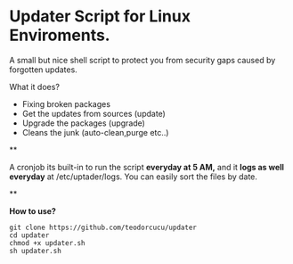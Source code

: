 
# Updater Script for Linux Enviroments.

A small but nice shell script to protect you from security gaps caused by forgotten updates.

What it does?

- Fixing broken  packages
- Get the updates from sources (update)
- Upgrade the packages (upgrade)
- Cleans the junk (auto-clean,purge etc..)

**

A cronjob its built-in to run the script **everyday at 5 AM,** and it **logs as well everyday** at /etc/uptader/logs. You can easily sort the files by date.

** 

**How to use?**

    git clone https://github.com/teodorcucu/updater
    cd updater
    chmod +x updater.sh
    sh updater.sh

